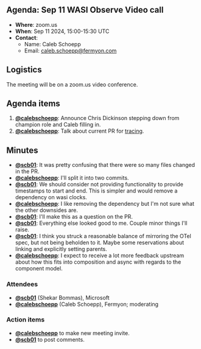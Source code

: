 ## Agenda: Sep 11 WASI Observe Video call

- **Where**: zoom.us
- **When**: Sep 11 2024, 15:00-15:30 UTC
- **Contact**:
  - Name: Caleb Schoepp
  - Email: caleb.schoepp@fermyon.com

## Logistics

The meeting will be on a zoom.us video conference.

## Agenda items

1. [**@calebschoepp**][cs]: Announce Chris Dickinson stepping down from champion role and Caleb filling in.
1. [**@calebschoepp**][cs]: Talk about current PR for [tracing](https://github.com/WebAssembly/wasi-observe/pull/15).

## Minutes

- [**@scb01**][sb]: It was pretty confusing that there were so many files changed in the PR.
- [**@calebschoepp**][cs]: I'll split it into two commits.
- [**@scb01**][sb]: We should consider not providing functionality to provide timestamps to start and end. This is simpler and would remove a dependency on wasi clocks.
- [**@calebschoepp**][cs]: I like removing the dependency but I'm not sure what the other downsides are.
- [**@scb01**][sb]: I'll make this as a question on the PR.
- [**@scb01**][sb]: Everything else looked good to me. Couple minor things I'll raise.
- [**@scb01**][sb]: I think you struck a reasonable balance of mirroring the OTel spec, but not being beholden to it. Maybe some reservations about linking and explicitly setting parents.
- [**@calebschoepp**][cs]: I expect to receive a lot more feedback upstream about how this fits into composition and async with regards to the component model.

### Attendees

- [**@scb01**][sb] (Shekar Bommas), Microsoft
- [**@calebschoepp**][cs] (Caleb Schoepp), Fermyon; moderating

### Action items

- [**@calebschoepp**][cs] to make new meeting invite.
- [**@scb01**][sb] to post comments.

[cs]: https://github.com/calebschoepp
[sb]: https://github.com/scb01
